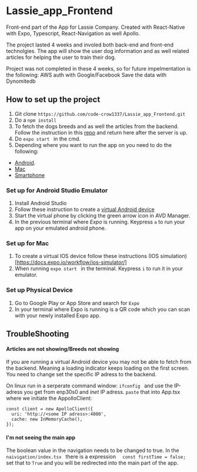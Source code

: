 # Lassie_app_Frontend
Front-end part of the App for Lassie Company.
Created with React-Native with Expo, Typescript, React-Navigation as well Apollo.

The project lasted 4 weeks and involed both back-end and front-end technolgies. The app will show the user dog information and as well related articles for helping 
the user to train their dog. 

Project was not completed in these 4 weeks, so for future impelmentation is the following:
AWS auth with Google/Facebook
Save the data with Dynomitedb

## How to set up the project
1. Git clone ``` https://github.com/code-crow1337/Lassie_app_Frontend.git ```
2. Do a ```npm install ```
3. To fetch the dogs breeds and as well the articles from the backend.
   Follow the instruction in this [repo](https://github.com/code-crow1337/Lassie_app_Backend) and return here after the server is up. 
4. Do ```expo start ``` in the cmd.
5. Depending where you want to run the app on you need to do the following:
  - [Android](#android).
  - [Mac](#ios)
  - [Smartphone](#app)

### Set up for Android Studio Emulator 
[](#android)
1. Install Android Studio
2. Follow these instruction to create a [virtual Android device](https://docs.expo.io/workflow/android-studio-emulator/)
3. Start the virtual phone by clicking the green arrow icon in AVD Manager.
3. In the previous terminal where *Expo* is running. Keypress  ```a``` to run your app on your emulated android phone. 

### Set up for Mac
[](#ios)
1. To create a virtual IOS device follow these instructions (IOS simulation)[https://docs.expo.io/workflow/ios-simulator/]
1. When running ```expo start ```  in the terminal. Keypress ```i``` to run it in your emulator. 

### Set up Physical Device
[](#app)
1. Go to Google Play or App Store and search for ```Expo```
2. In your terminal where Expo is running is a QR code which you can scan with your newly installed Expo app. 

## TroubleShooting
#### Articles are not showing/Breeds not showing
If you are running a virtual Android device you may not be able to fetch from the backend. Meaning a loading indicator keeps loading on the first screen.
You need to change set the specific IP adress to the backend. 

On linux run in a serperate command window:
```ifconfig ```
and use the IP-adress you get from enp30s0 and *inet* IP adress.
```paste``` that into App.tsx where we initiate the AppolloClient: 

``` 
const client = new ApolloClient({
  uri: 'http://<some IP adress>:4000',
  cache: new InMemoryCache(),
});
```

#### I'm not seeing the main app
The boolean value in the navigation needs to be changed to true.
In the ```naivigation/index.tsx ``` there is a expression ```  const firstTime = false;```  set that to ```True``` and you will be redirected into
the main part of the app. 
